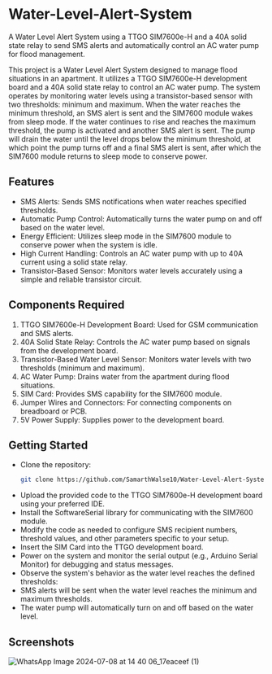 # Water-Level-Alert-System
A Water Level Alert System using a TTGO SIM7600e-H and a 40A solid state relay to send SMS alerts and automatically control an AC water pump for flood management.

This project is a Water Level Alert System designed to manage flood situations in an apartment. It utilizes a TTGO SIM7600e-H development board and a 40A solid state relay to control an AC water pump. The system operates by monitoring water levels using a transistor-based sensor with two thresholds: minimum and maximum. When the water reaches the minimum threshold, an SMS alert is sent and the SIM7600 module wakes from sleep mode. If the water continues to rise and reaches the maximum threshold, the pump is activated and another SMS alert is sent. The pump will drain the water until the level drops below the minimum threshold, at which point the pump turns off and a final SMS alert is sent, after which the SIM7600 module returns to sleep mode to conserve power.
## Features
- SMS Alerts: Sends SMS notifications when water reaches specified thresholds.
- Automatic Pump Control: Automatically turns the water pump on and off based on the water level.
- Energy Efficient: Utilizes sleep mode in the SIM7600 module to conserve power when the system is idle.
- High Current Handling: Controls an AC water pump with up to 40A current using a solid state relay.
- Transistor-Based Sensor: Monitors water levels accurately using a simple and reliable transistor circuit.
## Components Required
1. TTGO SIM7600e-H Development Board: Used for GSM communication and SMS alerts.
2. 40A Solid State Relay: Controls the AC water pump based on signals from the development board.
3. Transistor-Based Water Level Sensor: Monitors water levels with two thresholds (minimum and maximum).
4. AC Water Pump: Drains water from the apartment during flood situations.
5. SIM Card: Provides SMS capability for the SIM7600 module.
6. Jumper Wires and Connectors: For connecting components on breadboard or PCB.
7. 5V Power Supply: Supplies power to the development board.
## Getting Started
- Clone the repository:
   ```bash
   git clone https://github.com/SamarthWalse10/Water-Level-Alert-System.git
- Upload the provided code to the TTGO SIM7600e-H development board using your preferred IDE.
- Install the SoftwareSerial library for communicating with the SIM7600 module.
- Modify the code as needed to configure SMS recipient numbers, threshold values, and other parameters specific to your setup.
- Insert the SIM Card into the TTGO development board.
- Power on the system and monitor the serial output (e.g., Arduino Serial Monitor) for debugging and status messages.
- Observe the system's behavior as the water level reaches the defined thresholds:
- SMS alerts will be sent when the water level reaches the minimum and maximum thresholds.
- The water pump will automatically turn on and off based on the water level.
## Screenshots
![WhatsApp Image 2024-07-08 at 14 40 06_17eaceef (1)](https://github.com/SamarthWalse10/Water-Level-Alert-System/assets/125689593/746ff6c3-9b9a-40a3-964b-862417bb46a0)
